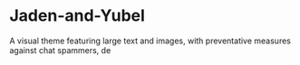 # Jaden-and-Yubel
A visual theme featuring large text and images, with preventative measures against chat spammers, de
